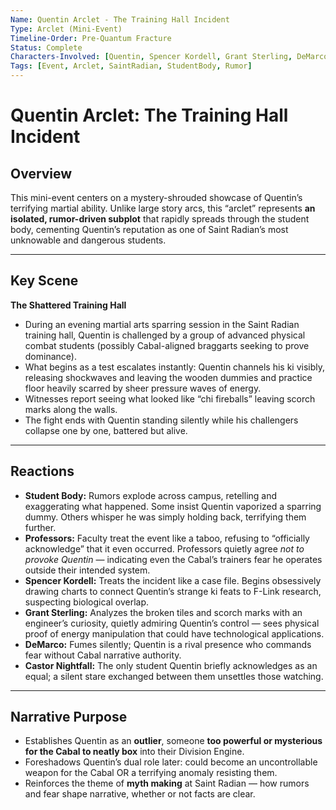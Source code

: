 ```yaml
---
Name: Quentin Arclet - The Training Hall Incident
Type: Arclet (Mini-Event)
Timeline-Order: Pre-Quantum Fracture
Status: Complete
Characters-Involved: [Quentin, Spencer Kordell, Grant Sterling, DeMarco Zavarus, Castor Nightfall]
Tags: [Event, Arclet, SaintRadian, StudentBody, Rumor]
---
```


# Quentin Arclet: The Training Hall Incident

## Overview
This mini-event centers on a mystery-shrouded showcase of Quentin’s terrifying martial ability. Unlike large story arcs, this “arclet” represents **an isolated, rumor-driven subplot** that rapidly spreads through the student body, cementing Quentin’s reputation as one of Saint Radian’s most unknowable and dangerous students.  

---

## Key Scene
**The Shattered Training Hall**
- During an evening martial arts sparring session in the Saint Radian training hall, Quentin is challenged by a group of advanced physical combat students (possibly Cabal-aligned braggarts seeking to prove dominance).
- What begins as a test escalates instantly: Quentin channels his ki visibly, releasing shockwaves and leaving the wooden dummies and practice floor heavily scarred by sheer pressure waves of energy.
- Witnesses report seeing what looked like “chi fireballs” leaving scorch marks along the walls.  
- The fight ends with Quentin standing silently while his challengers collapse one by one, battered but alive.  

---

## Reactions
- **Student Body:** Rumors explode across campus, retelling and exaggerating what happened. Some insist Quentin vaporized a sparring dummy. Others whisper he was simply holding back, terrifying them further.
- **Professors:** Faculty treat the event like a taboo, refusing to “officially acknowledge” that it even occurred. Professors quietly agree *not to provoke Quentin* — indicating even the Cabal’s trainers fear he operates outside their intended system.  
- **Spencer Kordell:** Treats the incident like a case file. Begins obsessively drawing charts to connect Quentin’s strange ki feats to F-Link research, suspecting biological overlap.  
- **Grant Sterling:** Analyzes the broken tiles and scorch marks with an engineer’s curiosity, quietly admiring Quentin’s control — sees physical proof of energy manipulation that could have technological applications.  
- **DeMarco:** Fumes silently; Quentin is a rival presence who commands fear without Cabal narrative authority.  
- **Castor Nightfall:** The only student Quentin briefly acknowledges as an equal; a silent stare exchanged between them unsettles those watching.  

---

## Narrative Purpose
- Establishes Quentin as an **outlier**, someone **too powerful or mysterious for the Cabal to neatly box** into their Division Engine.  
- Foreshadows Quentin’s dual role later: could become an uncontrollable weapon for the Cabal OR a terrifying anomaly resisting them.  
- Reinforces the theme of **myth making** at Saint Radian — how rumors and fear shape narrative, whether or not facts are clear.  
